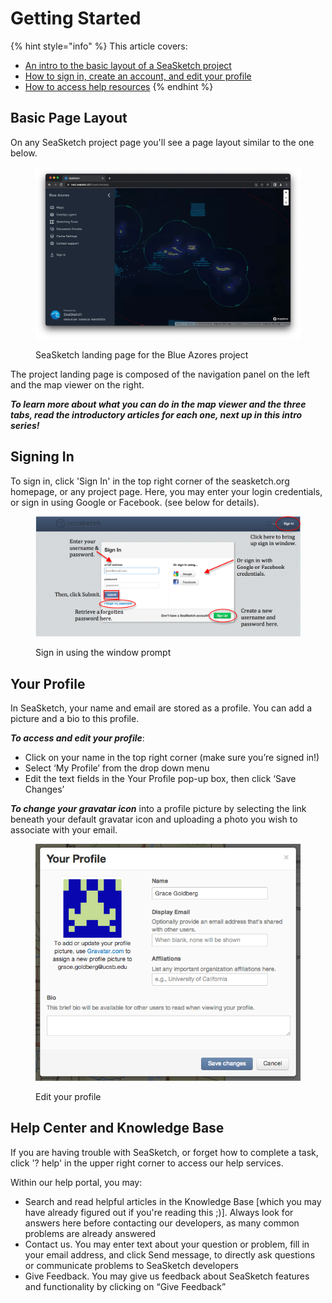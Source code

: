 # Getting Started



{% hint style="info" %}
This article covers:

* [An intro to the basic layout of a SeaSketch project](getting-started-1.md#basic-page-layout)
* [How to sign in, create an account, and edit your profile](getting-started-1.md#signing-in)
* [How to access help resources](getting-started-1.md#undefined)
{% endhint %}

## Basic Page Layout

On any SeaSketch project page you'll see a page layout similar to the one below.

<figure><img src="../.gitbook/assets/Screenshot 2023-02-27 at 4.24.32 PM.png" alt=""><figcaption><p>SeaSketch landing page for the Blue Azores project</p></figcaption></figure>

The project landing page is composed of the navigation panel on the left and the map viewer on the right.

_**To learn more about what you can do in the map viewer and the three tabs, read the introductory articles for each one, next up in this intro series!**_

## Signing In

To sign in, click 'Sign In' in the top right corner of the seasketch.org homepage, or any project page.  Here, you may enter your login credentials, or sign in using Google or Facebook. (see below for details).

<figure><img src="../.gitbook/assets/sign_in.png" alt=""><figcaption><p>Sign in using the window prompt</p></figcaption></figure>

## Your Profile

In SeaSketch, your name and email are stored as a profile.  You can add a picture and a bio to this profile.

_**To access and edit your profile**_:

* Click on your name in the top right corner (make sure you’re signed in!)
* Select ‘My Profile’ from the drop down menu
* Edit the text fields in the Your Profile pop-up box, then click ‘Save Changes’          &#x20;

_**To change your gravatar icon**_ into a profile picture by selecting the link beneath your default gravatar icon and uploading a photo you wish to associate with your email.

<figure><img src="../.gitbook/assets/your_profile.png" alt=""><figcaption><p>Edit your profile </p></figcaption></figure>

## Help Center and Knowledge Base

If you are having trouble with SeaSketch, or forget how to complete a task, click '? help' in the upper right corner to access our help services.

Within our help portal, you may:

* Search and read helpful articles in the Knowledge Base \[which you may have already figured out if you're reading this ;)].  Always look for answers here before contacting our developers, as many common problems are already answered
* Contact us.  You may enter text about your question or problem, fill in your email address, and click Send message, to directly ask questions or communicate problems to SeaSketch developers
* Give Feedback.  You may give us feedback about SeaSketch features and functionality by clicking on “Give Feedback”
